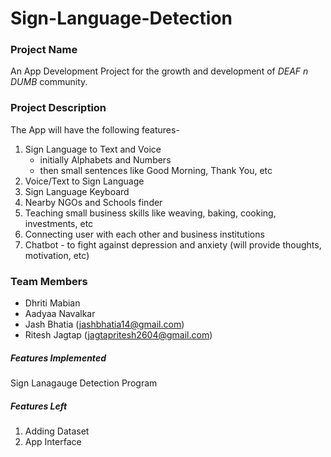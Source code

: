 # Sign-Language-Detection

### Project Name
An App Development Project for the growth and development of _DEAF n DUMB_ community.

### Project Description
The App will have the following features-
1. Sign Language to Text and Voice
      - initially Alphabets and Numbers
      - then small sentences like Good Morning, Thank You, etc
2. Voice/Text to Sign Language
3. Sign Language Keyboard
4. Nearby NGOs and Schools finder
5. Teaching small business skills like weaving, baking, cooking, investments, etc
6. Connecting user with each other and business institutions
7. Chatbot - to fight against depression and anxiety (will provide thoughts,          motivation, etc)

### Team Members
- Dhriti Mabian 
- Aadyaa Navalkar
- Jash Bhatia (jashbhatia14@gmail.com)
- Ritesh Jagtap (jagtapritesh2604@gmail.com)

##### Features Implemented
Sign Lanagauge Detection Program 

##### Features Left
1. Adding Dataset
2. App Interface



